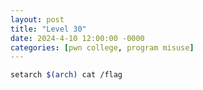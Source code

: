 ```yaml
---
layout: post
title: "Level 30"
date: 2024-4-10 12:00:00 -0000
categories: [pwn college, program misuse]
---
```

    
```bash
setarch $(arch) cat /flag
```
